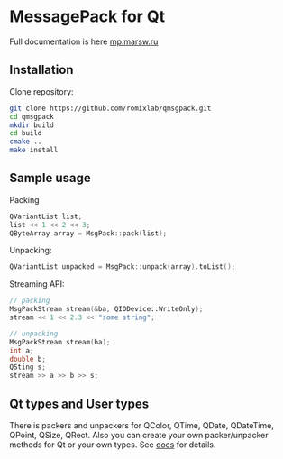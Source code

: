 MessagePack for Qt
==================
Full documentation is here [mp.marsw.ru](http://msgpack.marsworks.ru/)

Installation
------------
Clone repository:
~~~bash
git clone https://github.com/romixlab/qmsgpack.git
cd qmsgpack
mkdir build
cd build
cmake ..
make install
~~~

Sample usage
------------
Packing
~~~cpp
QVariantList list;
list << 1 << 2 << 3;
QByteArray array = MsgPack::pack(list);
~~~

Unpacking:
~~~cpp
QVariantList unpacked = MsgPack::unpack(array).toList();
~~~

Streaming API:
~~~cpp
// packing
MsgPackStream stream(&ba, QIODevice::WriteOnly);
stream << 1 << 2.3 << "some string";

// unpacking
MsgPackStream stream(ba);
int a;
double b;
QSting s;
stream >> a >> b >> s;
~~~

Qt types and User types
-----------------------
There is packers and unpackers for QColor, QTime, QDate, QDateTime, QPoint, QSize, QRect. Also you can create your own packer/unpacker methods for Qt or your own types. See [docs](http://msgpack.marsworks.ru/) for details.
